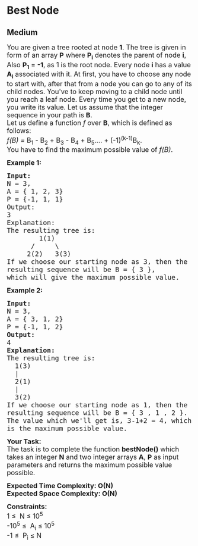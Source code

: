 # Best Node
## Medium
<div class="problems_problem_content__Xm_eO"><p><span style="font-size:18px">You are given a tree rooted at node&nbsp;<strong>1</strong>. The tree is given in form of an array&nbsp;<strong>P</strong>&nbsp;where&nbsp;<strong>P<sub>i</sub></strong>&nbsp;denotes the parent of node <strong>i</strong>, Also <strong>P<sub>1</sub></strong>&nbsp;= <strong>-1</strong>, as 1 is the root node.&nbsp;Every node <strong>i</strong>&nbsp;has a value <strong>A<sub>i</sub></strong>&nbsp;associated with it. At first, you have to choose any node to start with, after that from a node you can go to any of its child nodes. You've to keep moving to a child node until you reach a leaf node. Every time you get to a new node, you write its value. Let us assume that the integer sequence in your path is&nbsp;<strong>B</strong>.<br>
Let us define a function&nbsp;<em>f</em>&nbsp;over&nbsp;<strong>B</strong>, which is defined as follows:<br>
<em>f(B) =&nbsp;</em>B<sub>1</sub>&nbsp;- B<sub>2</sub>&nbsp;+ B<sub>3</sub>&nbsp;- B<sub>4</sub>&nbsp;+ B<sub>5</sub>.... + (-1)<sup>(k-1)</sup>B<sub>k</sub>.<br>
You have to find the maximum possible value of&nbsp;<em>f(B)</em>.</span></p>

<p><span style="font-size:18px"><strong>Example 1:</strong></span></p>

<pre style="position: relative;"><span style="font-size:18px"><strong>Input:</strong>
N = 3,
A = { 1, 2, 3}
P = {-1, 1, 1}
Output:
3
Explanation:
The resulting tree is:
        1(1)
      /     \
     2(2)   3(3)
If we choose our starting node as 3, then the
resulting sequence will be B = { 3 },
which will give the maximum possible value.</span><div class="open_grepper_editor" title="Edit &amp; Save To Grepper"></div></pre>

<p><span style="font-size:18px"><strong>Example 2:</strong></span></p>

<pre style="position: relative;"><span style="font-size:18px"><strong>Input:
</strong>N = 3,
A = { 3, 1, 2}
P = {-1, 1, 2}
<strong>Output:
</strong>4<strong>
Explanation:
</strong>The resulting tree is:
  1(3)
  |
  2(1)
  |
  3(2)
If we choose our starting node as 1, then the
resulting sequence will be B = { 3 , 1 , 2 }.
The value which we'll get is, 3-1+2 = 4, which
is the maximum possible value.</span><div class="open_grepper_editor" title="Edit &amp; Save To Grepper"></div></pre>

<p><span style="font-size:18px"><strong>Your Task:</strong><br>
The task is to complete the function&nbsp;<strong>bestNode()</strong> which takes an&nbsp;integer&nbsp;<strong>N</strong>&nbsp;and&nbsp;two integer arrays <strong>A</strong>,&nbsp;<strong>P</strong>&nbsp;as&nbsp;input parameters&nbsp;and returns the maximum possible value possible.</span></p>

<p><strong><span style="font-size:18px">Expected Time Complexity: O(N)<br>
Expected Space Complexity: O(N)</span></strong></p>

<p><span style="font-size:18px"><strong>Constraints:</strong><br>
1 ≤&nbsp; N&nbsp;≤&nbsp;10<sup>5</sup><br>
-10<sup>5</sup> ≤&nbsp; A<sub>i</sub>&nbsp;≤&nbsp;10<sup>5</sup><br>
-1 ≤&nbsp; P<sub>i</sub>&nbsp;≤ N</span></p>
</div>
